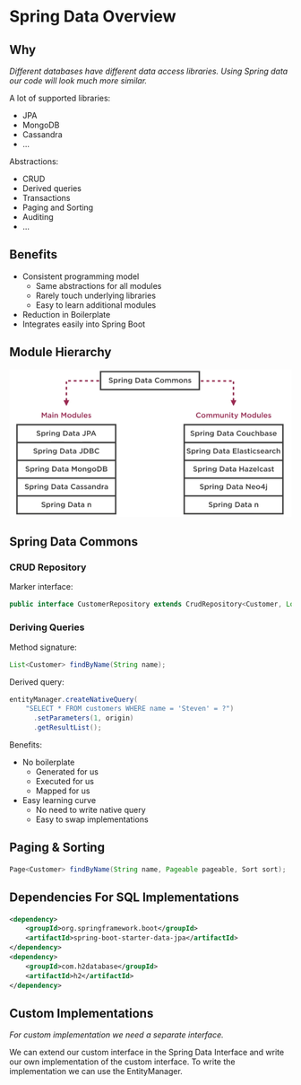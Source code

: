 # Spring Data Overview

## Why

*Different databases have different data access libraries. Using Spring data our code will look much more similar.*

A lot of supported libraries:
- JPA
- MongoDB
- Cassandra
- ...

Abstractions:
- CRUD
- Derived queries
- Transactions
- Paging and Sorting
- Auditing
- ...

## Benefits

- Consistent programming model
  - Same abstractions for all modules
  - Rarely touch underlying libraries
  - Easy to learn additional modules
- Reduction in Boilerplate
- Integrates easily into Spring Boot

## Module Hierarchy

![Module Hierarchy](module-hierarchy.png)

## Spring Data Commons

### CRUD Repository

Marker interface:
```java
public interface CustomerRepository extends CrudRepository<Customer, Long> { }
```

### Deriving Queries

Method signature:
```java
List<Customer> findByName(String name);
```
Derived query:
```java
entityManager.createNativeQuery(
    "SELECT * FROM customers WHERE name = 'Steven' = ?")
      .setParameters(1, origin)
      .getResultList();
```

Benefits:
- No boilerplate
  - Generated for us
  - Executed for us
  - Mapped for us
- Easy learning curve
  - No need to write native query
  - Easy to swap implementations

## Paging & Sorting

```java
Page<Customer> findByName(String name, Pageable pageable, Sort sort);
```

## Dependencies For SQL Implementations

```xml
<dependency>
    <groupId>org.springframework.boot</groupId>
    <artifactId>spring-boot-starter-data-jpa</artifactId>
</dependency>
<dependency>
    <groupId>com.h2database</groupId>
    <artifactId>h2</artifactId>
</dependency>
```

## Custom Implementations

*For custom implementation we need a separate interface.*

We can extend our custom interface in the Spring Data Interface and write our own implementation of the custom interface.
To write the implementation we can use the EntityManager.